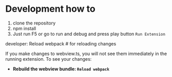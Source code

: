
# Development how to

1. clone the repository
2. npm install
3. Just run F5 or go to run and debug and press play button `Run Extension`

developer: Reload webpack  # for reloading changes

If you make changes to webview.ts, you will not see them immediately in the running extension. To see your changes:

* **Rebuild the webview bundle: `Reload webpack`**  
